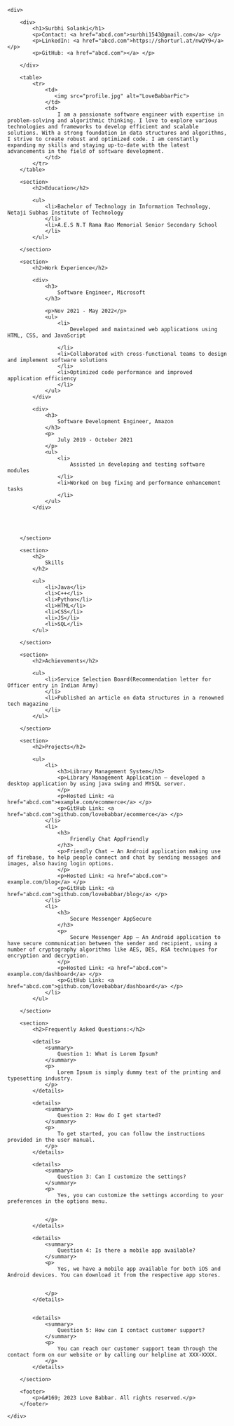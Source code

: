 <!DOCTYPE html>
<html lang="en">
<head>
    <meta charset="UTF-8">
    <meta http-equiv="X-UA-Compatible" content="IE=edge">
    <meta name="viewport" content="width=device-width, initial-scale=1.0">
    <title>Document</title>
</head>
<body>

    <div>

        <div>
            <h1>Surbhi Solanki</h1>
            <p>Contact: <a href="abcd.com">surbhi1543@gmail.com</a> </p>
            <p>LinkedIn: <a href="abcd.com">https://shorturl.at/nwQY9</a> </p>
            <p>GitHub: <a href="abcd.com"></a> </p>

        </div>

        <table>
            <tr>
                <td>
                   <img src="profile.jpg" alt="LoveBabbarPic"> 
                </td>
                <td>
                    I am a passionate software engineer with expertise in problem-solving and algorithmic thinking. I love to explore various technologies and frameworks to develop efficient and scalable solutions. With a strong foundation in data structures and algorithms, I strive to create robust and optimized code. I am constantly expanding my skills and staying up-to-date with the latest advancements in the field of software development. 
                </td>
            </tr>
        </table>

        <section>
            <h2>Education</h2>

            <ul>
                <li>Bachelor of Technology in Information Technology, Netaji Subhas Institute of Technology
                </li>
                <li>A.E.S N.T Rama Rao Memorial Senior Secondary School
                </li>
            </ul>

        </section>

        <section>
            <h2>Work Experience</h2>

            <div>
                <h3>
                    Software Engineer, Microsoft
                </h3>

                <p>Nov 2021 - May 2022</p>
                <ul>
                    <li>
                        Developed and maintained web applications using HTML, CSS, and JavaScript

                    </li>
                    <li>Collaborated with cross-functional teams to design and implement software solutions
                    </li>
                    <li>Optimized code performance and improved application efficiency
                    </li>
                </ul>
            </div>

            <div>
                <h3>
                    Software Development Engineer, Amazon
                </h3>
                <p>
                    July 2019 - October 2021
                </p>
                <ul>
                    <li>
                        Assisted in developing and testing software modules
                    </li>
                    <li>Worked on bug fixing and performance enhancement tasks
                    </li>
                </ul>
            </div>




        </section>

        <section>
            <h2>
                Skills
            </h2>

            <ul>
                <li>Java</li>
                <li>C++</li>
                <li>Python</li>
                <li>HTML</li>
                <li>CSS</li>
                <li>JS</li>
                <li>SQL</li>
            </ul>

        </section>

        <section>
            <h2>Achievements</h2>

            <ul>
                <li>Service Selection Board(Recommendation letter for Officer entry in Indian Army)
                </li>
                <li>Published an article on data structures in a renowned tech magazine
                </li>
            </ul>

        </section>

        <section>
            <h2>Projects</h2>

            <ul>
                <li>
                    <h3>Library Management System</h3>
                    <p>Library Management Application – developed a desktop application by using java swing and MYSQL server.
                    </p>
                    <p>Hosted Link: <a href="abcd.com">example.com/ecommerce</a> </p>
                    <p>GitHub Link: <a href="abcd.com">github.com/lovebabbar/ecommerce</a> </p>
                </li>
                <li>
                    <h3>
                        Friendly Chat AppFriendly
                    </h3>
                    <p>Friendly Chat – An Android application making use of firebase, to help people connect and chat by sending messages and images, also having login options.
                    </p>
                    <p>Hosted Link: <a href="abcd.com"> example.com/blog</a> </p>
                    <p>GitHub Link: <a href="abcd.com">github.com/lovebabbar/blog</a> </p>
                </li>
                <li>
                    <h3>
                        Secure Messenger AppSecure
                    </h3>
                    <p>
                        Secure Messenger App – An Android application to have secure communication between the sender and recipient, using a number of cryptography algorithms like AES, DES, RSA techniques for encryption and decryption.
                    </p>
                    <p>Hosted Link: <a href="abcd.com"> example.com/dashboard</a> </p>
                    <p>GitHub Link: <a href="abcd.com">github.com/lovebabbar/dashboard</a> </p>
                </li>
            </ul>

        </section>

        <section>
            <h2>Frequently Asked Questions:</h2>

            <details>
                <summary>
                    Question 1: What is Lorem Ipsum?
                </summary>
                <p>
                    Lorem Ipsum is simply dummy text of the printing and typesetting industry.
                </p>
            </details>

            <details>
                <summary>
                    Question 2: How do I get started?
                </summary>
                <p>
                    To get started, you can follow the instructions provided in the user manual.
                </p>
            </details>

            <details>
                <summary>
                    Question 3: Can I customize the settings?
                </summary>
                <p>
                    Yes, you can customize the settings according to your preferences in the options menu.


                </p>
            </details>

            <details>
                <summary>
                    Question 4: Is there a mobile app available?
                </summary>
                <p>
                    Yes, we have a mobile app available for both iOS and Android devices. You can download it from the respective app stores.


                </p>
            </details>


            <details>
                <summary>
                    Question 5: How can I contact customer support?
                </summary>
                <p>
                    You can reach our customer support team through the contact form on our website or by calling our helpline at XXX-XXXX.
                </p>
            </details>

        </section>

        <footer>
            <p>&#169; 2023 Love Babbar. All rights reserved.</p>
        </footer>

    </div>

</body>
</html>
